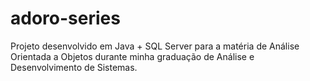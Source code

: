 # adoro-series
Projeto desenvolvido em Java + SQL Server para a matéria de Análise Orientada a Objetos durante minha graduação de Análise e Desenvolvimento de Sistemas. 
